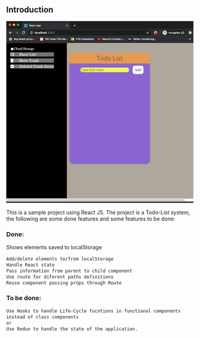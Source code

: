 ## Introduction

![Todo-List](documentation/src/todo-empty.png)

This is a sample project using React JS. 
The project is a Todo-List system, the following
are some done features and some features to be done:

### Done:
Shows elements saved to localStorage


    Add/delete elements to/from localStorage
    Handle React state
    Pass information from parent to child component
    Use route for diferent paths definitions
    Reuse component passing props through Route


### To be done:
    Use Hooks to handle Life-Cycle fucntions in functional components instead of class components
    or
    Use Redux to handle the state of the application.



